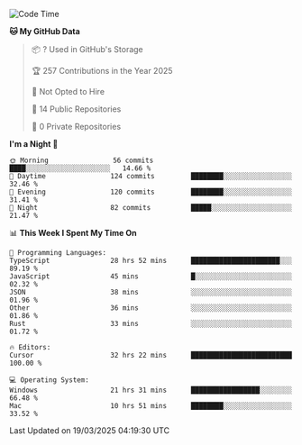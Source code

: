 <!--START_SECTION:waka-->
![Code Time](http://img.shields.io/badge/Code%20Time-6%2C792%20hrs%2036%20mins-blue)

**🐱 My GitHub Data** 

> 📦 ? Used in GitHub's Storage 
 > 
> 🏆 257 Contributions in the Year 2025
 > 
> 🚫 Not Opted to Hire
 > 
> 📜 14 Public Repositories 
 > 
> 🔑 0 Private Repositories 
 > 
**I'm a Night 🦉** 

```text
🌞 Morning                56 commits          ████░░░░░░░░░░░░░░░░░░░░░   14.66 % 
🌆 Daytime                124 commits         ████████░░░░░░░░░░░░░░░░░   32.46 % 
🌃 Evening                120 commits         ████████░░░░░░░░░░░░░░░░░   31.41 % 
🌙 Night                  82 commits          █████░░░░░░░░░░░░░░░░░░░░   21.47 % 
```


📊 **This Week I Spent My Time On** 

```text
💬 Programming Languages: 
TypeScript               28 hrs 52 mins      ██████████████████████░░░   89.19 % 
JavaScript               45 mins             █░░░░░░░░░░░░░░░░░░░░░░░░   02.32 % 
JSON                     38 mins             ░░░░░░░░░░░░░░░░░░░░░░░░░   01.96 % 
Other                    36 mins             ░░░░░░░░░░░░░░░░░░░░░░░░░   01.86 % 
Rust                     33 mins             ░░░░░░░░░░░░░░░░░░░░░░░░░   01.72 % 

🔥 Editors: 
Cursor                   32 hrs 22 mins      █████████████████████████   100.00 % 

💻 Operating System: 
Windows                  21 hrs 31 mins      █████████████████░░░░░░░░   66.48 % 
Mac                      10 hrs 51 mins      ████████░░░░░░░░░░░░░░░░░   33.52 % 
```


 Last Updated on 19/03/2025 04:19:30 UTC
<!--END_SECTION:waka-->

